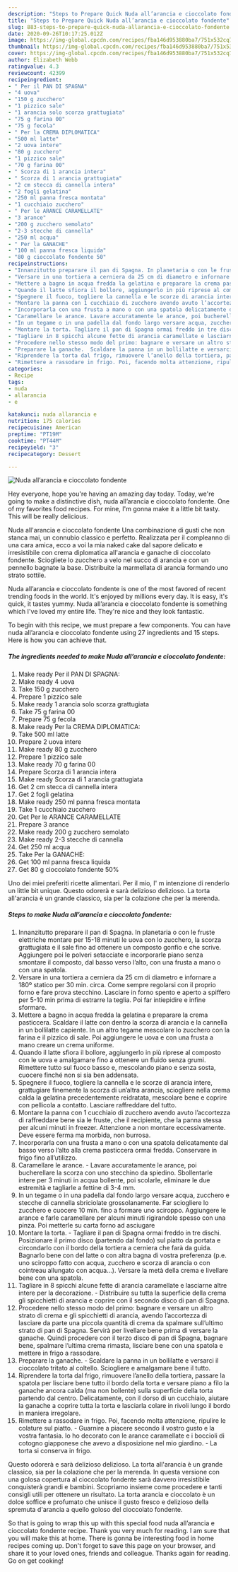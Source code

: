 ```yaml
---
description: "Steps to Prepare Quick Nuda all’arancia e cioccolato fondente"
title: "Steps to Prepare Quick Nuda all’arancia e cioccolato fondente"
slug: 883-steps-to-prepare-quick-nuda-allarancia-e-cioccolato-fondente
date: 2020-09-26T10:17:25.012Z
image: https://img-global.cpcdn.com/recipes/fba146d953880ba7/751x532cq70/nuda-allarancia-e-cioccolato-fondente-recipe-main-photo.jpg
thumbnail: https://img-global.cpcdn.com/recipes/fba146d953880ba7/751x532cq70/nuda-allarancia-e-cioccolato-fondente-recipe-main-photo.jpg
cover: https://img-global.cpcdn.com/recipes/fba146d953880ba7/751x532cq70/nuda-allarancia-e-cioccolato-fondente-recipe-main-photo.jpg
author: Elizabeth Webb
ratingvalue: 4.3
reviewcount: 42399
recipeingredient:
- " Per il PAN DI SPAGNA"
- "4 uova"
- "150 g zucchero"
- "1 pizzico sale"
- "1 arancia solo scorza grattugiata"
- "75 g farina 00"
- "75 g fecola"
- " Per la CREMA DIPLOMATICA"
- "500 ml latte"
- "2 uova intere"
- "80 g zucchero"
- "1 pizzico sale"
- "70 g farina 00"
- " Scorza di 1 arancia intera"
- " Scorza di 1 arancia grattugiata"
- "2 cm stecca di cannella intera"
- "2 fogli gelatina"
- "250 ml panna fresca montata"
- "1 cucchiaio zucchero"
- " Per le ARANCE CARAMELLATE"
- "3 arance"
- "200 g zucchero semolato"
- "2-3 stecche di cannella"
- "250 ml acqua"
- " Per la GANACHE"
- "100 ml panna fresca liquida"
- "80 g cioccolato fondente 50"
recipeinstructions:
- "Innanzitutto preparare il pan di Spagna. In planetaria o con le fruste elettriche montare per 15-18 minuti le uova con lo zucchero, la scorza grattugiata e il sale fino ad ottenere un composto gonfio e che scrive. Aggiungere poi le polveri setacciate e incorporarle piano senza smontare il composto, dal basso verso l’alto, con una frusta a mano o con una spatola."
- "Versare in una tortiera a cerniera da 25 cm di diametro e infornare a 180º statico per 30 min. circa. Come sempre regolarsi con il proprio forno e fare prova stecchino. Lasciare in forno spento e aperto a spiffero per 5-10 min prima di estrarre la teglia. Poi far intiepidire e infine sformare."
- "Mettere a bagno in acqua fredda la gelatina e preparare la crema pasticcera. Scaldare il latte con dentro la scorza di arancia e la cannella in un bollilatte capiente. In un altro tegame mescolare lo zucchero con la farina e il pizzico di sale. Poi aggiungere le uova e con una frusta a mano creare un crema uniforme."
- "Quando il latte sfiora il bollore, aggiungerlo in più riprese al composto con le uova e amalgamare fino a ottenere un fluido senza grumi. Rimettere tutto sul fuoco basso e, mescolando piano e senza sosta, cuocere finché non si sia ben addensata."
- "Spegnere il fuoco, togliere la cannella e le scorze di arancia intere, grattugiare finemente la scorza di un’altra arancia, sciogliere nella crema calda la gelatina precedentemente reidratata, mescolare bene e coprire con pellicola a contatto. Lasciare raffreddare del tutto."
- "Montare la panna con 1 cucchiaio di zucchero avendo avuto l’accortezza di raffreddare bene sia le fruste, che il recipiente, che la panna stessa per alcuni minuti in freezer. Attenzione a non montare eccessivamente. Deve essere ferma ma morbida, non burrosa."
- "Incorporarla con una frusta a mano o con una spatola delicatamente dal basso verso l’alto alla crema pasticcera ormai fredda. Conservare in frigo fino all’utilizzo."
- "Caramellare le arance. Lavare accuratamente le arance, poi bucherellare la scorza con uno stecchino da spiedino. Sbollentarle intere per 3 minuti in acqua bollente, poi scolarle, eliminare le due estremità e tagliarle a fettine di 3-4 mm."
- "In un tegame o in una padella dal fondo largo versare acqua, zucchero e stecche di cannella sbriciolate grossolanamente. Far sciogliere lo zucchero e cuocere 10 min. fino a formare uno sciroppo. Aggiungere le arance e farle caramellare per alcuni minuti rigirandole spesso con una pinza. Poi metterle su carta forno ad asciugare"
- "Montare la torta. Tagliare il pan di Spagna ormai freddo in tre dischi. Posizionare il primo disco (partendo dal fondo) sul piatto da portata e circondarlo con il bordo della tortiera a cerniera che farà da guida. Bagnarlo bene con del latte o con altra bagna di vostra preferenza (p.e. uno sciroppo fatto con acqua, zucchero e scorza di arancia o con cointreau allungato con acqua...). Versare la metà della crema e livellare bene con una spatola."
- "Tagliare in 8 spicchi alcune fette di arancia caramellate e lasciarne altre intere per la decorazione.  Distribuire su tutta la superficie della crema gli spicchietti di arancia e coprire con il secondo disco di pan di Spagna."
- "Procedere nello stesso modo del primo: bagnare e versare un altro strato di crema e gli spicchietti di arancia, avendo l’accortezza di lasciare da parte una piccola quantità di crema da spalmare sull’ultimo strato di pan di Spagna. Servirà per livellare bene prima di versare la ganache. Quindi procedere con il terzo disco di pan di Spagna, bagnare bene, spalmare l’ultima crema rimasta, lisciare bene con una spatola e mettere in frigo a rassodare."
- "Preparare la ganache.  Scaldare la panna in un bollilatte e versarci il cioccolato tritato al coltello. Sciogliere e amalgamare bene il tutto."
- "Riprendere la torta dal frigo, rimuovere l’anello della tortiera, passare la spatola per lisciare bene tutto il bordo della torta e versare piano a filo la ganache ancora calda (ma non bollente) sulla superficie della torta partendo dal centro. Delicatamente, con il dorso di un cucchiaio, aiutare la ganache a coprire tutta la torta e lasciarla colare in rivoli lungo il bordo in maniera irregolare."
- "Rimettere a rassodare in frigo. Poi, facendo molta attenzione, ripulire le colature sul piatto.  Guarnire a piacere secondo il vostro gusto e la vostra fantasia. Io ho decorato con le arance caramellate e i boccioli di cotogno giapponese che avevo a disposizione nel mio giardino.  La torta si conserva in frigo."
categories:
- Recipe
tags:
- nuda
- allarancia
- e

katakunci: nuda allarancia e 
nutrition: 175 calories
recipecuisine: American
preptime: "PT19M"
cooktime: "PT44M"
recipeyield: "3"
recipecategory: Dessert

---
```



![Nuda all’arancia e cioccolato fondente](https://img-global.cpcdn.com/recipes/fba146d953880ba7/751x532cq70/nuda-allarancia-e-cioccolato-fondente-recipe-main-photo.jpg)

Hey everyone, hope you're having an amazing day today. Today, we're going to make a distinctive dish, nuda all’arancia e cioccolato fondente. One of my favorites food recipes. For mine, I'm gonna make it a little bit tasty. This will be really delicious.

Nuda all&#39;arancia e cioccolato fondente Una combinazione di gusti che non stanca mai, un connubio classico e perfetto. Realizzata per il compleanno di una cara amica, ecco a voi la mia naked cake dal sapore delicato e irresistibile con crema diplomatica all&#39;arancia e ganache di cioccolato fondente. Sciogliete lo zucchero a velo nel succo di arancia e con un pennello bagnate la base. Distribuite la marmellata di arancia formando uno strato sottile.

Nuda all’arancia e cioccolato fondente is one of the most favored of recent trending foods in the world. It's enjoyed by millions every day. It is easy, it's quick, it tastes yummy. Nuda all’arancia e cioccolato fondente is something which I've loved my entire life. They're nice and they look fantastic.


To begin with this recipe, we must prepare a few components. You can have nuda all’arancia e cioccolato fondente using 27 ingredients and 15 steps. Here is how you can achieve that.

<!--inarticleads1-->

##### The ingredients needed to make Nuda all’arancia e cioccolato fondente:

1. Make ready  Per il PAN DI SPAGNA:
1. Make ready 4 uova
1. Take 150 g zucchero
1. Prepare 1 pizzico sale
1. Make ready 1 arancia solo scorza grattugiata
1. Take 75 g farina 00
1. Prepare 75 g fecola
1. Make ready  Per la CREMA DIPLOMATICA:
1. Take 500 ml latte
1. Prepare 2 uova intere
1. Make ready 80 g zucchero
1. Prepare 1 pizzico sale
1. Make ready 70 g farina 00
1. Prepare  Scorza di 1 arancia intera
1. Make ready  Scorza di 1 arancia grattugiata
1. Get 2 cm stecca di cannella intera
1. Get 2 fogli gelatina
1. Make ready 250 ml panna fresca montata
1. Take 1 cucchiaio zucchero
1. Get  Per le ARANCE CARAMELLATE
1. Prepare 3 arance
1. Make ready 200 g zucchero semolato
1. Make ready 2-3 stecche di cannella
1. Get 250 ml acqua
1. Take  Per la GANACHE:
1. Get 100 ml panna fresca liquida
1. Get 80 g cioccolato fondente 50%


Uno dei miei preferiti ricette alimentari. Per il mio, I&#39; m intenzione di renderlo un little bit unique. Questo odorerà e sarà delizioso delizioso. La torta all&#39;arancia è un grande classico, sia per la colazione che per la merenda. 

<!--inarticleads2-->

##### Steps to make Nuda all’arancia e cioccolato fondente:

1. Innanzitutto preparare il pan di Spagna. In planetaria o con le fruste elettriche montare per 15-18 minuti le uova con lo zucchero, la scorza grattugiata e il sale fino ad ottenere un composto gonfio e che scrive. Aggiungere poi le polveri setacciate e incorporarle piano senza smontare il composto, dal basso verso l’alto, con una frusta a mano o con una spatola.
1. Versare in una tortiera a cerniera da 25 cm di diametro e infornare a 180º statico per 30 min. circa. Come sempre regolarsi con il proprio forno e fare prova stecchino. Lasciare in forno spento e aperto a spiffero per 5-10 min prima di estrarre la teglia. Poi far intiepidire e infine sformare.
1. Mettere a bagno in acqua fredda la gelatina e preparare la crema pasticcera. Scaldare il latte con dentro la scorza di arancia e la cannella in un bollilatte capiente. In un altro tegame mescolare lo zucchero con la farina e il pizzico di sale. Poi aggiungere le uova e con una frusta a mano creare un crema uniforme.
1. Quando il latte sfiora il bollore, aggiungerlo in più riprese al composto con le uova e amalgamare fino a ottenere un fluido senza grumi. Rimettere tutto sul fuoco basso e, mescolando piano e senza sosta, cuocere finché non si sia ben addensata.
1. Spegnere il fuoco, togliere la cannella e le scorze di arancia intere, grattugiare finemente la scorza di un’altra arancia, sciogliere nella crema calda la gelatina precedentemente reidratata, mescolare bene e coprire con pellicola a contatto. Lasciare raffreddare del tutto.
1. Montare la panna con 1 cucchiaio di zucchero avendo avuto l’accortezza di raffreddare bene sia le fruste, che il recipiente, che la panna stessa per alcuni minuti in freezer. Attenzione a non montare eccessivamente. Deve essere ferma ma morbida, non burrosa.
1. Incorporarla con una frusta a mano o con una spatola delicatamente dal basso verso l’alto alla crema pasticcera ormai fredda. Conservare in frigo fino all’utilizzo.
1. Caramellare le arance. - Lavare accuratamente le arance, poi bucherellare la scorza con uno stecchino da spiedino. Sbollentarle intere per 3 minuti in acqua bollente, poi scolarle, eliminare le due estremità e tagliarle a fettine di 3-4 mm.
1. In un tegame o in una padella dal fondo largo versare acqua, zucchero e stecche di cannella sbriciolate grossolanamente. Far sciogliere lo zucchero e cuocere 10 min. fino a formare uno sciroppo. Aggiungere le arance e farle caramellare per alcuni minuti rigirandole spesso con una pinza. Poi metterle su carta forno ad asciugare
1. Montare la torta. - Tagliare il pan di Spagna ormai freddo in tre dischi. Posizionare il primo disco (partendo dal fondo) sul piatto da portata e circondarlo con il bordo della tortiera a cerniera che farà da guida. Bagnarlo bene con del latte o con altra bagna di vostra preferenza (p.e. uno sciroppo fatto con acqua, zucchero e scorza di arancia o con cointreau allungato con acqua...). Versare la metà della crema e livellare bene con una spatola.
1. Tagliare in 8 spicchi alcune fette di arancia caramellate e lasciarne altre intere per la decorazione.  - Distribuire su tutta la superficie della crema gli spicchietti di arancia e coprire con il secondo disco di pan di Spagna.
1. Procedere nello stesso modo del primo: bagnare e versare un altro strato di crema e gli spicchietti di arancia, avendo l’accortezza di lasciare da parte una piccola quantità di crema da spalmare sull’ultimo strato di pan di Spagna. Servirà per livellare bene prima di versare la ganache. Quindi procedere con il terzo disco di pan di Spagna, bagnare bene, spalmare l’ultima crema rimasta, lisciare bene con una spatola e mettere in frigo a rassodare.
1. Preparare la ganache.  - Scaldare la panna in un bollilatte e versarci il cioccolato tritato al coltello. Sciogliere e amalgamare bene il tutto.
1. Riprendere la torta dal frigo, rimuovere l’anello della tortiera, passare la spatola per lisciare bene tutto il bordo della torta e versare piano a filo la ganache ancora calda (ma non bollente) sulla superficie della torta partendo dal centro. Delicatamente, con il dorso di un cucchiaio, aiutare la ganache a coprire tutta la torta e lasciarla colare in rivoli lungo il bordo in maniera irregolare.
1. Rimettere a rassodare in frigo. Poi, facendo molta attenzione, ripulire le colature sul piatto.  - Guarnire a piacere secondo il vostro gusto e la vostra fantasia. Io ho decorato con le arance caramellate e i boccioli di cotogno giapponese che avevo a disposizione nel mio giardino.  - La torta si conserva in frigo.


Questo odorerà e sarà delizioso delizioso. La torta all&#39;arancia è un grande classico, sia per la colazione che per la merenda. In questa versione con una golosa copertura al cioccolato fondente sarà davvero irresistibile conquisterà grandi e bambini. Scopriamo insieme come procedere e tanti consigli utili per ottenere un risultato. La torta arancia e cioccolato è un dolce soffice e profumato che unisce il gusto fresco e delizioso della spremuta d&#39;arancia a quello goloso del cioccolato fondente. 

So that is going to wrap this up with this special food nuda all’arancia e cioccolato fondente recipe. Thank you very much for reading. I am sure that you will make this at home. There is gonna be interesting food in home recipes coming up. Don't forget to save this page on your browser, and share it to your loved ones, friends and colleague. Thanks again for reading. Go on get cooking!
